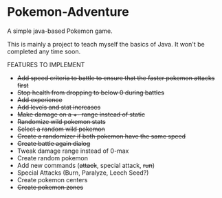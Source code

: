 # Pokemon-Adventure

A simple java-based Pokemon game.

This is mainly a project to teach myself the basics of Java. It won't be completed any time soon.

FEATURES TO IMPLEMENT
- <s>Add speed criteria to battle to ensure that the faster pokemon attacks first</s>
- <s>Stop health from dropping to below 0 during battles</s>
- <s>Add experience</s>
- <s>Add levels and stat increases</s>
- <s>Make damage on a +- range instead of static</s>
- <s>Randomize wild pokemon stats</s>
- <s>Select a random wild pokemon</s>
- <s>Create a randomizer if both pokemon have the same speed</s>
- <s>Create battle again dialog</s>
- Tweak damage range instead of 0-max
- Create random pokemon
- Add new commands (<s>attack</s>, special attack, <s>run</s>)
- Special Attacks (Burn, Paralyze, Leech Seed?)
- Create pokemon centers
- <s>Create pokemon zones</s>
